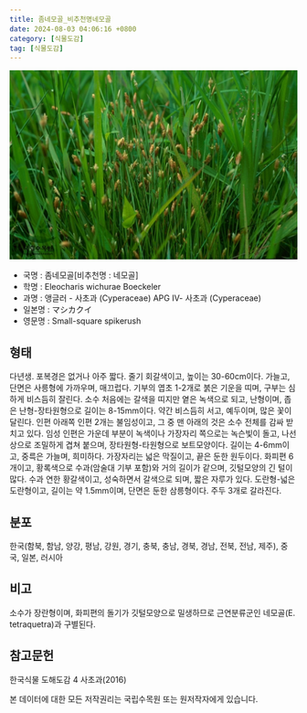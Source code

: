 ```yaml
---
title: 좀네모골_비추천명네모골
date: 2024-08-03 04:06:16 +0800
category: [식물도감]
tag: [식물도감]
---
```




![좀네모골[비추천명 : 네모골]](/assets/img/fileUpload/plants/basic/Cyperaceae/Eleocharis/5761/5761_1_th2.jpg)
- 국명 : 좀네모골[비추천명 : 네모골]
- 학명 : Eleocharis wichurae Boeckeler
- 과명 : 앵글러 - 사초과 (Cyperaceae) APG Ⅳ- 사초과 (Cyperaceae)
- 일본명 : マシカクイ
- 영문명 : Small-square spikerush


## 형태
다년생. 포복경은 없거나 아주 짧다. 줄기 회갈색이고, 높이는 30-60cm이다. 가늘고, 단면은 사릉형에 가까우며, 매끄럽다. 기부의 엽초 1-2개로 붉은 기운을 띠며, 구부는 심하게 비스듬히 잘린다. 소수 처음에는 갈색을 띠지만 옅은 녹색으로 되고, 난형이며, 좁은 난형-장타원형으로 길이는 8-15mm이다. 약간 비스듬히 서고, 예두이며, 많은 꽃이 달린다. 인편 아래쪽 인편 2개는 불임성이고, 그 중 맨 아래의 것은 소수 전체를 감싸 받치고 있다. 임성 인편은 가운데 부분이 녹색이나 가장자리 쪽으로는 녹슨빛이 돌고, 나선상으로 조밀하게 겹쳐 붙으며, 장타원형-타원형으로 보트모양이다. 길이는 4-6mm이고, 중륵은 가늘며, 희미하다. 가장자리는 넓은 막질이고, 끝은 둔한 원두이다. 화피편 6개이고, 황록색으로 수과(암술대 기부 포함)와 거의 길이가 같으며, 깃털모양의 긴 털이 많다. 수과 연한 황갈색이고, 성숙하면서 갈색으로 되며, 짧은 자루가 있다. 도란형-넓은 도란형이고, 길이는 약 1.5mm이며, 단면은 둔한 삼릉형이다. 주두 3개로 갈라진다.
## 분포
한국(함북, 함남, 양강, 평남, 강원, 경기, 충북, 충남, 경북, 경남, 전북, 전남, 제주), 중국, 일본, 러시아
## 비고
소수가 장란형이며, 화피편의 돌기가 깃털모양으로 밀생하므로 근연분류군인 네모골(E. tetraquetra)과 구별된다.
## 참고문헌
한국식물 도해도감 4 사초과(2016)






본 데이터에 대한 모든 저작권리는 국립수목원 또는 원저작자에게 있습니다.
